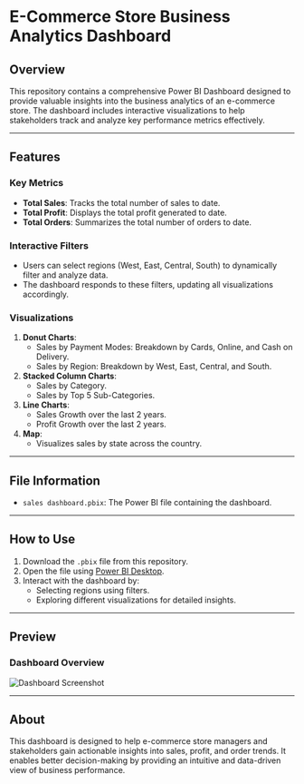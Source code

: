 # E-Commerce Store Business Analytics Dashboard

## Overview
This repository contains a comprehensive Power BI Dashboard designed to provide valuable insights into the business analytics of an e-commerce store. The dashboard includes interactive visualizations to help stakeholders track and analyze key performance metrics effectively.

---

## Features
### Key Metrics
- **Total Sales**: Tracks the total number of sales to date.
- **Total Profit**: Displays the total profit generated to date.
- **Total Orders**: Summarizes the total number of orders to date.

### Interactive Filters
- Users can select regions (West, East, Central, South) to dynamically filter and analyze data.
- The dashboard responds to these filters, updating all visualizations accordingly.

### Visualizations
1. **Donut Charts**:
   - Sales by Payment Modes: Breakdown by Cards, Online, and Cash on Delivery.
   - Sales by Region: Breakdown by West, East, Central, and South.
2. **Stacked Column Charts**:
   - Sales by Category.
   - Sales by Top 5 Sub-Categories.
3. **Line Charts**:
   - Sales Growth over the last 2 years.
   - Profit Growth over the last 2 years.
4. **Map**:
   - Visualizes sales by state across the country.

---

## File Information
- `sales dashboard.pbix`: The Power BI file containing the dashboard.

---

## How to Use
1. Download the `.pbix` file from this repository.
2. Open the file using [Power BI Desktop](https://powerbi.microsoft.com/desktop/).
3. Interact with the dashboard by:
   - Selecting regions using filters.
   - Exploring different visualizations for detailed insights.

---

## Preview
### Dashboard Overview
![Dashboard Screenshot](https://github.com/user-attachments/assets/3347bdb4-0767-4db5-a9c2-45cf38e285fa)


---

## About
This dashboard is designed to help e-commerce store managers and stakeholders gain actionable insights into sales, profit, and order trends. It enables better decision-making by providing an intuitive and data-driven view of business performance.

